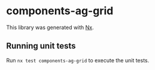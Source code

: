 # components-ag-grid

This library was generated with [Nx](https://nx.dev).

## Running unit tests

Run `nx test components-ag-grid` to execute the unit tests.
